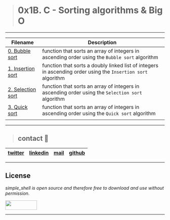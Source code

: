 > # 0x1B. C - Sorting algorithms & Big O

---
| **Filename** | **Description** |
|---|---|
| [0. Bubble sort ](./0-bubble_sort.c)  |  function that sorts an array of integers in ascending order using the `Bubble sort` algorithm  |
| [1. Insertion sort](./1-insertion_sort_list.c)  | function that sorts a doubly linked list of integers in ascending order using the `Insertion sort` algorithm  |
| [2. Selection sort](./2-selection_sort.c)  | function that sorts an array of integers in ascending order using the `Selection sort` algorithm  |
| [3. Quick sort](./3-quick_sort.c)  | function that sorts an array of integers in ascending order using the `Quick sort` algorithm  |
|   |   |

---
> ## contact 💬

| [twitter](https://twitter.com/RICARDO1470) | [linkedin](https://www.linkedin.com/in/ricardo-alfonso-camayo/) | [mail](1466@holbertonschool.com) | [github](https://github.com/ricardo1470/README/blob/master/README.md) |
|---|---|---|---|

---

## License
*simple_shell is open source and therefore free to download and use without permission.*

<a href="url"><img src="https://www.holbertonschool.com/holberton-logo.png" align="middle" width="100" height="30"></a>

---
